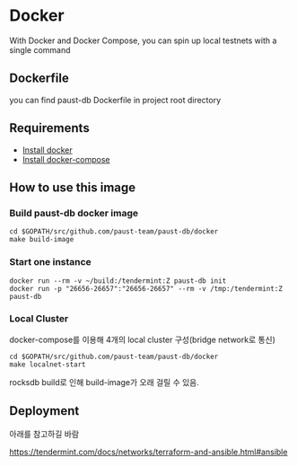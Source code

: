 # Docker
With Docker and Docker Compose, you can spin up local testnets with a single command

## Dockerfile
you can find paust-db Dockerfile in project root directory

## Requirements
- [Install docker](https://docs.docker.com/install)
- [Install docker-compose](https://docs.docker.com/compose/install/)

## How to use this image
### Build paust-db docker image
```
cd $GOPATH/src/github.com/paust-team/paust-db/docker
make build-image
```
### Start one instance
```
docker run --rm -v ~/build:/tendermint:Z paust-db init
docker run -p "26656-26657":"26656-26657" --rm -v /tmp:/tendermint:Z paust-db 
```
### Local Cluster
docker-compose를 이용해 4개의 local cluster 구성(bridge network로 통신)
```
cd $GOPATH/src/github.com/paust-team/paust-db/docker
make localnet-start
```
rocksdb build로 인해 build-image가 오래 걸릴 수 있음.

## Deployment
아래를 참고하길 바람

https://tendermint.com/docs/networks/terraform-and-ansible.html#ansible
